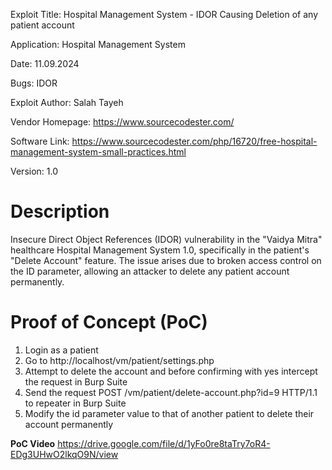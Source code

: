 Exploit Title: Hospital Management System - IDOR Causing Deletion of any patient account

Application: Hospital Management System

Date: 11.09.2024

Bugs: IDOR 

Exploit Author: Salah Tayeh

Vendor Homepage: https://www.sourcecodester.com/

Software Link: https://www.sourcecodester.com/php/16720/free-hospital-management-system-small-practices.html

Version: 1.0

# Description
Insecure Direct Object References (IDOR) vulnerability in the "Vaidya Mitra" healthcare Hospital Management System 1.0, specifically in the patient's "Delete Account" feature. 
The issue arises due to broken access control on the ID parameter, allowing an attacker to delete any patient account permanently.

# Proof of Concept (PoC)

1. Login as a patient
1. Go to http://localhost/vm/patient/settings.php
1. Attempt to delete the account and before confirming with yes intercept the request in Burp Suite 
1. Send the request POST /vm/patient/delete-account.php?id=9 HTTP/1.1 to repeater in Burp Suite
1. Modify the id parameter value to that of another patient to delete their account permanently


**PoC Video** https://drive.google.com/file/d/1yFo0re8taTry7oR4-EDg3UHwO2lkqO9N/view
